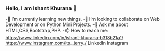 ### Hello, I am Ishant Khurana 👋
-🌱 I’m currently learning new things.
-👯 I’m looking to collaborate on Web Development or on Python Mini Projects.
-💬 Ask me about HTML,CSS,Bootstrap,PHP.
-📫 How to reach me: https://www.linkedin.com/in/ishant-khurana-b318b21a1/ https://www.instagram.com/its_.jerry_/ LinkedIn Instagram
<!--
**Ishantkhurana/Ishantkhurana** is a ✨ _special_ ✨ repository because its `README.md` (this file) appears on your GitHub profile.

Here are some ideas to get you started:

- 🔭 I’m currently working on ...
- 
- 🤔 I’m looking for help with 
- 
⚡ Fun fact: 
-
- 😄 Pronouns: ...
- 
-->
